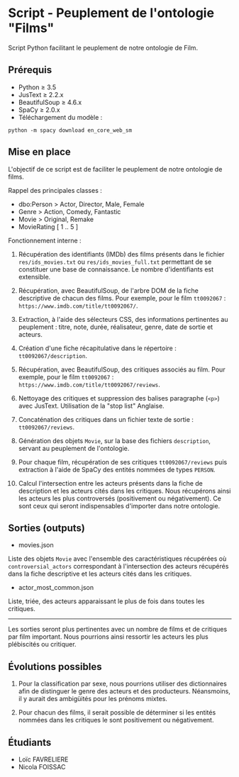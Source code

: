 # Script - Peuplement de l'ontologie "Films"

Script Python facilitant le peuplement de notre ontologie de Film.

## Prérequis

* Python ≥ 3.5
* JusText ≥ 2.2.x
* BeautifulSoup ≥ 4.6.x
* SpaCy ≥ 2.0.x
* Téléchargement du modèle :

```console
python -m spacy download en_core_web_sm
```

## Mise en place

L'objectif de ce script est de faciliter le peuplement de notre ontologie de films.

Rappel des principales classes :

* dbo:Person > Actor, Director, Male, Female
* Genre > Action, Comedy, Fantastic
* Movie > Original, Remake
* MovieRating [ 1 .. 5 ]

Fonctionnement interne :

1. Récupération des identifiants (IMDb) des films présents dans le fichier `res/ids_movies.txt` ou `res/ids_movies_full.txt` permettant de se constituer une base de connaissance. Le nombre d'identifiants est extensible.

2. Récupération, avec BeautifulSoup, de l'arbre DOM de la fiche descriptive de chacun des films. Pour exemple, pour le film `tt0092067` : `https://www.imdb.com/title/tt0092067/`.

3. Extraction, à l'aide des sélecteurs CSS, des informations pertinentes au peuplement : titre, note, durée, réalisateur, genre, date de sortie et acteurs.

4. Création d'une fiche récapitulative dans le répertoire : `tt0092067/description`.

5. Récupération, avec BeautifulSoup, des critiques associés au film. Pour exemple, pour le film `tt0092067` : `https://www.imdb.com/title/tt0092067/reviews`.

6. Nettoyage des critiques et suppression des balises paragraphe (`<p>`) avec JusText. Utilisation de la "stop list" Anglaise.

7. Concaténation des critiques dans un fichier texte de sortie : `tt0092067/reviews`.

8. Génération des objets `Movie`, sur la base des fichiers `description`, servant au peuplement de l'ontologie.

9. Pour chaque film, récupération de ses critiques `tt0092067/reviews` puis extraction à l'aide de SpaCy des entités nommées de types `PERSON`.

10. Calcul l'intersection entre les acteurs présents dans la fiche de description et les acteurs cités dans les critiques. Nous récupérons ainsi les acteurs les plus controversés (positivement ou négativement). Ce sont ceux qui seront indispensables d'importer dans notre ontologie.

## Sorties (outputs)

* movies.json

Liste des objets `Movie` avec l'ensemble des caractéristiques récupérées où `controversial_actors` correspondant à l'intersection des acteurs récupérés dans la fiche descriptive et les acteurs cités dans les critiques.

* actor_most_common.json

Liste, triée, des acteurs apparaissant le plus de fois dans toutes les critiques.

---

Les sorties seront plus pertinentes avec un nombre de films et de critiques par film important. Nous pourrions ainsi ressortir les acteurs les plus plébiscités ou critiquer.

## Évolutions possibles

1. Pour la classification par sexe, nous pourrions utiliser des dictionnaires afin de distinguer le genre des acteurs et des producteurs. Néansmoins, il y aurait des ambigüités pour les prénoms mixtes.

2. Pour chacun des films, il serait possible de déterminer si les entités nommées dans les critiques le sont positivement ou négativement.

## Étudiants

* Loïc FAVRELIERE
* Nicola FOISSAC
